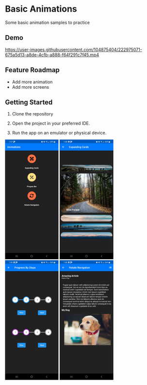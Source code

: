 # Basic Animations

Some basic animation samples to practice

## Demo

https://user-images.githubusercontent.com/104875404/222975071-675a5d13-a8de-4cfb-a888-f64f291c7f45.mp4

## Feature Roadmap
- Add more animation
- Add more screens

## Getting Started
1. Clone the repository

2. Open the project in your preferred IDE.

3. Run the app on an emulator or physical device.

<p float="left">
<img src="web/icons/image_1.jpeg" width="35%" height="50%">
<img src="web/icons/image_2.jpeg" width="35%" height="50%">
<img src="web/icons/image_3.jpeg" width="35%" height="50%">
<img src="web/icons/image_4.jpeg" width="35%" height="50%">
